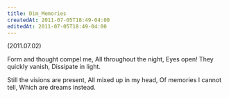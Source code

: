 ```yaml
---
title: Dim_Memories
createdAt: 2011-07-05T18:49-04:00
editedAt: 2011-07-05T18:49-04:00
---
```



(2011.07.02)

Form and thought compel me,
All throughout the night,
Eyes open! They quickly vanish,
Dissipate in light.

Still the visions are present,
All mixed up in my head,
Of memories I cannot tell,
Which are dreams instead.

